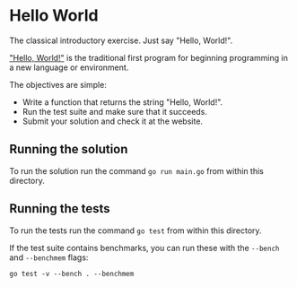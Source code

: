 # Hello World

The classical introductory exercise. Just say "Hello, World!".

["Hello, World!"](http://en.wikipedia.org/wiki/%22Hello,_world!%22_program) is
the traditional first program for beginning programming in a new language
or environment.

The objectives are simple:

- Write a function that returns the string "Hello, World!".
- Run the test suite and make sure that it succeeds.
- Submit your solution and check it at the website.

## Running the solution

To run the solution run the command `go run main.go` from within this directory.

## Running the tests

To run the tests run the command `go test` from within this directory.

If the test suite contains benchmarks, you can run these with the `--bench` and `--benchmem`
flags:

    go test -v --bench . --benchmem

